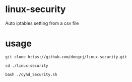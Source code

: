 # linux-security
Auto iptables setting from a csv file

# usage

    git clone https://github.com/dongcj/linux-security.git

    cd ./linux-security

    bash ./cyhd_Security.sh
